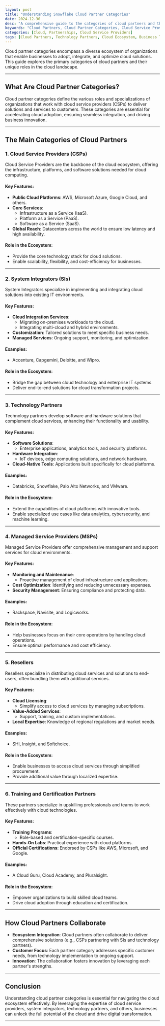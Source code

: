 ```yaml
---
layout: post
title: "Understanding Snowflake Cloud Partner Categories"
date: 2024-12-30
desc: "A comprehensive guide to the categories of cloud partners and their roles in enabling cloud adoption and driving business transformation."
keywords: "Cloud Partners, Cloud Partner Categories, Cloud Service Providers, System Integrators, Technology Partners"
categories: [Cloud, Partnerships, Cloud Service Providers]
tags: [Cloud Partners, Technology Partners, Cloud Ecosystem, Business Transformation]
---
```


Cloud partner categories encompass a diverse ecosystem of organizations that enable businesses to adopt, integrate, and optimize cloud solutions. This guide explores the primary categories of cloud partners and their unique roles in the cloud landscape.

---

## What Are Cloud Partner Categories?

Cloud partner categories define the various roles and specializations of organizations that work with cloud service providers (CSPs) to deliver solutions and services to customers. These categories are essential for accelerating cloud adoption, ensuring seamless integration, and driving business innovation.

---

## The Main Categories of Cloud Partners

### **1. Cloud Service Providers (CSPs)**
Cloud Service Providers are the backbone of the cloud ecosystem, offering the infrastructure, platforms, and software solutions needed for cloud computing.

#### Key Features:
- **Public Cloud Platforms**: AWS, Microsoft Azure, Google Cloud, and others.
- **Core Services**:
  - Infrastructure as a Service (IaaS).
  - Platform as a Service (PaaS).
  - Software as a Service (SaaS).
- **Global Reach**: Datacenters across the world to ensure low latency and high availability.

#### Role in the Ecosystem:
- Provide the core technology stack for cloud solutions.
- Enable scalability, flexibility, and cost-efficiency for businesses.

---

### **2. System Integrators (SIs)**
System Integrators specialize in implementing and integrating cloud solutions into existing IT environments.

#### Key Features:
- **Cloud Integration Services**:
  - Migrating on-premises workloads to the cloud.
  - Integrating multi-cloud and hybrid environments.
- **Customization**: Tailored solutions to meet specific business needs.
- **Managed Services**: Ongoing support, monitoring, and optimization.

#### Examples:
- Accenture, Capgemini, Deloitte, and Wipro.

#### Role in the Ecosystem:
- Bridge the gap between cloud technology and enterprise IT systems.
- Deliver end-to-end solutions for cloud transformation projects.

---

### **3. Technology Partners**
Technology partners develop software and hardware solutions that complement cloud services, enhancing their functionality and usability.

#### Key Features:
- **Software Solutions**:
  - Enterprise applications, analytics tools, and security platforms.
- **Hardware Integration**:
  - IoT devices, edge computing solutions, and network hardware.
- **Cloud-Native Tools**: Applications built specifically for cloud platforms.

#### Examples:
- Databricks, Snowflake, Palo Alto Networks, and VMware.

#### Role in the Ecosystem:
- Extend the capabilities of cloud platforms with innovative tools.
- Enable specialized use cases like data analytics, cybersecurity, and machine learning.

---

### **4. Managed Service Providers (MSPs)**
Managed Service Providers offer comprehensive management and support services for cloud environments.

#### Key Features:
- **Monitoring and Maintenance**:
  - Proactive management of cloud infrastructure and applications.
- **Cost Optimization**: Identifying and reducing unnecessary expenses.
- **Security Management**: Ensuring compliance and protecting data.

#### Examples:
- Rackspace, Navisite, and Logicworks.

#### Role in the Ecosystem:
- Help businesses focus on their core operations by handling cloud operations.
- Ensure optimal performance and cost efficiency.

---

### **5. Resellers**
Resellers specialize in distributing cloud services and solutions to end-users, often bundling them with additional services.

#### Key Features:
- **Cloud Licensing**:
  - Simplify access to cloud services by managing subscriptions.
- **Value-Added Services**:
  - Support, training, and custom implementations.
- **Local Expertise**: Knowledge of regional regulations and market needs.

#### Examples:
- SHI, Insight, and Softchoice.

#### Role in the Ecosystem:
- Enable businesses to access cloud services through simplified procurement.
- Provide additional value through localized expertise.

---

### **6. Training and Certification Partners**
These partners specialize in upskilling professionals and teams to work effectively with cloud technologies.

#### Key Features:
- **Training Programs**:
  - Role-based and certification-specific courses.
- **Hands-On Labs**: Practical experience with cloud platforms.
- **Official Certifications**: Endorsed by CSPs like AWS, Microsoft, and Google.

#### Examples:
- A Cloud Guru, Cloud Academy, and Pluralsight.

#### Role in the Ecosystem:
- Empower organizations to build skilled cloud teams.
- Drive cloud adoption through education and certification.

---

## How Cloud Partners Collaborate

- **Ecosystem Integration**: Cloud partners often collaborate to deliver comprehensive solutions (e.g., CSPs partnering with SIs and technology partners).
- **Customer Focus**: Each partner category addresses specific customer needs, from technology implementation to ongoing support.
- **Innovation**: The collaboration fosters innovation by leveraging each partner's strengths.

---

## Conclusion

Understanding cloud partner categories is essential for navigating the cloud ecosystem effectively. By leveraging the expertise of cloud service providers, system integrators, technology partners, and others, businesses can unlock the full potential of the cloud and drive digital transformation.

---
